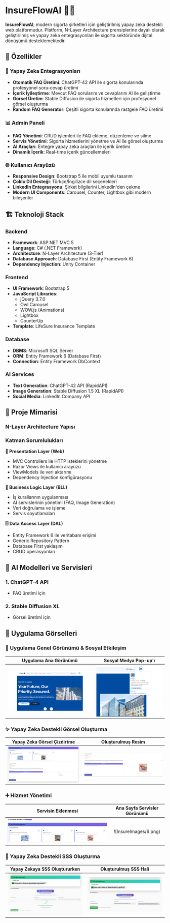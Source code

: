 # InsureFlowAI 🏢🤖

**InsureFlowAI**, modern sigorta şirketleri için geliştirilmiş yapay zeka destekli web platformudur. Platform, N-Layer Architecture prensiplerine dayalı olarak geliştirilmiş ve yapay zeka entegrasyonları ile sigorta sektöründe dijital dönüşümü desteklemektedir.

## 🚀 Özellikler

### 🤖 Yapay Zeka Entegrasyonları
- **Otomatik FAQ Üretimi**: ChatGPT-42 API ile sigorta konularında profesyonel soru-cevap üretimi
- **İçerik İyileştirme**: Mevcut FAQ sorularını ve cevaplarını AI ile geliştirme
- **Görsel Üretim**: Stable Diffusion ile sigorta hizmetleri için profesyonel görsel oluşturma
- **Random FAQ Generator**: Çeşitli sigorta konularında rastgele FAQ üretimi

### 📊 Admin Paneli
- **FAQ Yönetimi**: CRUD işlemleri ile FAQ ekleme, düzenleme ve silme
- **Servis Yönetimi**: Sigorta hizmetlerini yönetme ve AI ile görsel oluşturma
- **AI Araçları**: Entegre yapay zeka araçları ile içerik üretimi
- **Dinamik İçerik**: Real-time içerik güncellemeleri

### 🌐 Kullanıcı Arayüzü
- **Responsive Design**: Bootstrap 5 ile mobil uyumlu tasarım
- **Çoklu Dil Desteği**: Türkçe/İngilizce dil seçenekleri
- **LinkedIn Entegrasyonu**: Şirket bilgilerini LinkedIn'den çekme
- **Modern UI Components**: Carousel, Counter, Lightbox gibi modern bileşenler

## 🏗️ Teknoloji Stack

### Backend
- **Framework**: ASP.NET MVC 5
- **Language**: C# (.NET Framework)
- **Architecture**: N-Layer Architecture (3-Tier)
- **Database Approach**: Database First (Entity Framework 6)
- **Dependency Injection**: Unity Container

### Frontend
- **UI Framework**: Bootstrap 5
- **JavaScript Libraries**: 
  - jQuery 3.7.0
  - Owl Carousel
  - WOW.js (Animations)
  - Lightbox
  - CounterUp
- **Template**: LifeSure Insurance Template

### Database
- **DBMS**: Microsoft SQL Server
- **ORM**: Entity Framework 6 (Database First)
- **Connection**: Entity Framework DbContext

### AI Services
- **Text Generation**: ChatGPT-42 API (RapidAPI)
- **Image Generation**: Stable Diffusion 1.5 XL (RapidAPI)
- **Social Media**: LinkedIn Company API

## 🏢 Proje Mimarisi

### N-Layer Architecture Yapısı

### Katman Sorumlulukları

**🎯 Presentation Layer (Web)**
- MVC Controllers ile HTTP isteklerini yönetme
- Razor Views ile kullanıcı arayüzü
- ViewModels ile veri aktarımı
- Dependency Injection konfigürasyonu

**💼 Business Logic Layer (BLL)**
- İş kurallarının uygulanması
- AI servislerinin yönetimi (FAQ, Image Generation)
- Veri doğrulama ve işleme
- Servis soyutlamaları

**🗄️ Data Access Layer (DAL)**
- Entity Framework 6 ile veritabanı erişimi
- Generic Repository Pattern
- Database First yaklaşımı
- CRUD operasyonları

## 🤖 AI Modelleri ve Servisleri

### 1. ChatGPT-4 API
- FAQ üretimi için
### 2. Stable Diffusion XL
- Görsel üretimi için

## 📸 Uygulama Görselleri

### 🏡 Uygulama Genel Görünümü & Sosyal Etkileşim

| Uygulama Ana Görünümü | Sosyal Medya Pop-up'ı |
|:------------------------:|:--------------------------:|
| ![Uygulama Ana Görünümü](InsureImages/1.png) | ![Sosyal Medya Pop-up](InsureImages/2.png) |

### ✨ Yapay Zeka Destekli Görsel Oluşturma

| Yapay Zeka Görsel Çizdirtme | Oluşturulmuş Resim |
|:-------------------------------:|:---------------------:|
| ![Yapay Zeka Görsel Oluşturma Girişi](InsureImages/3.png) | ![Yapay Zeka Oluşturulmuş Resim](InsureImages/4.png) |

### ➕ Hizmet Yönetimi

| Servisin Eklenmesi | Ana Sayfa Servisler Görünümü |
|:--------------------:|:---------------------------------:|
| ![Yeni Servis Ekleme](InsureImages/5.png) | ![InsureImages/6.png) |

### 🤖 Yapay Zeka Destekli SSS Oluşturma

| Yapay Zekaya SSS Oluştururken | Oluşturulmuş SSS Hali |
|:------------------------------------:|:-----------------------------:|
| ![Yapay Zeka SSS Oluşturma Girişi](InsureImages/7.png) | ![Oluşturulmuş SSS Listesi](InsureImages/8.png) |

